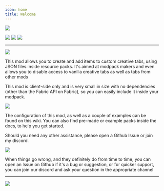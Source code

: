 ```yaml
---
icon: home
title: Welcome
---
```

![](https://cdn.firstdarkdev.xyz/curse/mct/mct_title.png)

[![](https://img.shields.io/badge/Forge/Fabric-Download%20Here-yellow.svg)](https://www.curseforge.com/minecraft/mc-mods/morecreativetabs-forge-fabric) [![](https://img.shields.io/badge/Jenkins-Development%20Builds-red.svg)](https://ci.firstdarkdev.xyz/job/MoreCreativeTabs/job/Forge%20+%20Fabric/) [![](https://img.shields.io/badge/Discord-Hypherion%20Development-blue.svg)](https://discord.gg/PdVnXf9)
***
![](https://cdn.firstdarkdev.xyz/curse/mct/mct_info.png)

This mod allows you to create and add items to custom creative tabs, using JSON files inside resource packs. It's aimed at modpack makers and even allows you to disable access to vanilla creative tabs as well as tabs from other mods

This mod is client-side only and is very small in size with no dependencies (other than the Fabric API on Fabric), so you can easily include it inside your modpack.
&nbsp;

![](https://cdn.firstdarkdev.xyz/curse/mct/mct_help.png)

The configuration of this mod, as well as a couple of examples can be found on this wiki. You can also find pre-made or example packs inside the docs, to help you get started.

Should you need any other assistance, please open a Github Issue or join my discord.
&nbsp;

![](https://cdn.firstdarkdev.xyz/curse/mct/mct_support.png)

When things go wrong, and they definitely do from time to time, you can open an Issue on Github if it's a bug or suggestion, or for quicker support, you can join our discord and ask your question in the appropriate channel

* * *

[![](https://cdn.firstdarkdev.xyz/curse/mct/mct_bh.png)](https://bisecthosting.com/grinched)
